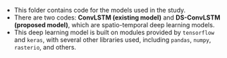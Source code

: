 - This folder contains code for the models used in the study.
- There are two codes: **ConvLSTM (existing model)** and **DS-ConvLSTM (proposed model)**, which are spatio-temporal deep learning models.
- This deep learning model is built on modules provided by `tensorflow` and `keras`, with several other libraries used, including `pandas`, `numpy`, `rasterio`, and others.

